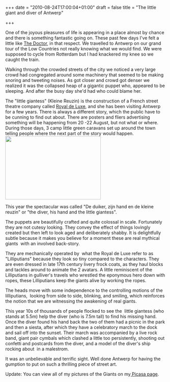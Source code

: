 +++
date = "2010-08-24T17:00:04+01:00"
draft = false
title = "The little giant and diver of Antwerp"

+++

<p>One of the joyous pleasures of life is appearing in a place almost by chance and there is something fantastic going on. These past few days I've felt a little like <a href="http://www.bbc.co.uk/doctorwho/dw">The Doctor</a>, in that respect. We travelled to Antwerp on our grand tour of the Low Countries not really knowing what we would find. We were supposed to cycle from Rotterdam but I had knackered my knee so we caught the train.</p>

<p>Walking through the crowded streets of the city we noticed a very large crowd had congregated around some machinery that seemed to be making snoring and tweeting noises. As got closer and crowd got denser we realized it was the collapsed heap of a gigantic puppet who, appeared to be sleeping. And after the busy day she'd had who could blame her.</p>

<p>The "little giantess" (Kleine Reuzin) is the construction of a French street theatre company called <a href="http://www.royal-de-luxe.com/">Royal de Luxe</a>, and she has been visiting Antwerp for a few years. There is always a different story, which the public have to be cunning to find out about. There are posters and fliers advertising something will be happening from 20 -22 August, but not what or where. During those days, 3 camp little green caravans set up around the town telling people where the next part of the story would happen.<br /><a href="http://darkmattersheep.net/media/2011/08/giants-walking.jpg"><img alt="" class="alignleft size-medium wp-image-549" height="199" src="http://darkmattersheep.net/media/2011/08/giants-walking-300x199.jpg" title="giants-walking" width="300" /></a></p>

<p>This year the spectacular was called "De duiker, zijn hand en de kleine reuzin" or "the diver, his hand and the little giantess".</p>

<p>The puppets are beautifully crafted and quite colossal in scale. Fortunately they are not cutesy looking. They convey the effect of things lovingly created but then left to look aged and deliberately shabby. It is delightfully subtle because it makes you believe for a moment these are real mythical giants &#160;with an involved back-story.</p>

<p>They are mechanically operated by &#160;what the Royal de Luxe refer to as "Lilliputians" because they look so tiny compared to the characters. They are even dressed in late 17th century livery frock coats, as they haul blocks and tackles around to animate the 2 avatars. A little reminiscent of the Lilliputians in gulliver's travels who wrestled the eponymous hero down with ropes, these Lilliputians keep the giants alive by working the ropes.</p>

<p>The heads move with some independence to the controlling motions of the lilliputians, &#160;looking from side to side, blinking, and smiling, which reinforces the notion that we are witnessing the awakening of real giants.</p>

<p>This year 10s of thousands of people flocked to see the &#160;little giantess (who stands at 5.5m) help the diver (who is 7.5m tall) to find his missing hand. Once the diver found his hand back the two of them had a picnic in the park and then a siesta, after which they have a celebratory march to the dock and sail off into the sunset. Their march was accompanied by a live rock band, giant pair cymbals which clashed a little too persistently, shooting out confetti and postcards from the diver, and a model of the diver's ship rocking about &#160;in a malestrom.</p>

<p>It was an unbelievable and terrific sight. Well done Antwerp for having the gumption to put on such a thrilling piece of street art.</p>

<p>Update: You can view all of my pictures of the Giants on my<a href="http://picasaweb.google.com/zemogle/GiantsOfAntwerp#"> Picasa page</a>.</p>